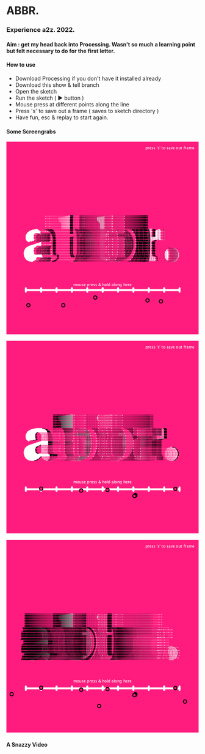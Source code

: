 
# ABBR. 

### Experience a2z. 2022. 

#### Aim : get my head back into Processing. Wasn't so much a learning point but felt necessary to do for the first letter. 

#### How to use
- Download Processing if you don't have it installed already 
- Download this show & tell branch 
- Open the sketch
- Run the sketch ( ▶️ button )
- Mouse press at different points along the line
- Press 's' to save out a frame ( saves to sketch directory )
- Have fun, esc & replay to start again. 

#### Some Screengrabs
![A abbr. screengrab](https://github.com/eedwar/abbr/blob/for-show-and-tell/sketch_abbr_05/abbr-001144.png)

![A abbr. screengrab](https://github.com/eedwar/abbr/blob/for-show-and-tell/sketch_abbr_05/abbr-001182.png)

![A abbr. screengrab](https://github.com/eedwar/abbr/blob/for-show-and-tell/sketch_abbr_05/abbr-001936.png)


#### A Snazzy Video 


